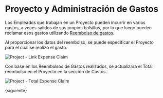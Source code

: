 <!-- add-breadcrumbs -->
# Proyecto y Administración de Gastos

Los Empleados que trabajan en un Proyecto pueden incurrir en varios gastos, a veces salidos de sus propios bolsillos, por lo que luego pueden reclamar esos gastos utilizando [Reembolso de gastos](/docs/user/manual/es/human-resources/expense-claim).

Al proporcionar los datos del reembolso, se puede especificar el Proyecto para el cual se realizó el gasto. 

<img class="screenshot" alt="Project - Link Expense Claim" src="{{docs_base_url}}/assets/img/project/projects-expense-claim.png">

Con base en los Reembolsos de Gastos realizados, se actualizará el Total reembolso en el Proyecto en la sección de Costos.

<img class="screenshot" alt="Project - Total Expense Claim" src="{{docs_base_url}}/assets/img/project/projects-expense-claim-in-project.png">

{siguiente}
